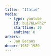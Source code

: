```yaml
---
title:  "Italië"
media:
  - type: youtube
    id: bui76LwFhZY
    starttime: 30
    endtime: 0
ankers:
  - Jan Becaus
decor: 1987-1989
---
```

